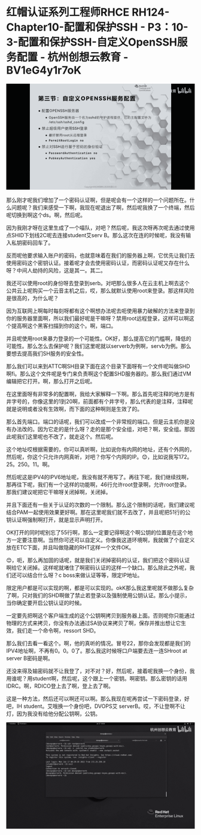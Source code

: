 # 红帽认证系列工程师RHCE RH124-Chapter10-配置和保护SSH - P3：10-3-配置和保护SSH-自定义OpenSSH服务配置 - 杭州创想云教育 - BV1eG4y1r7oK

![](img/75537d45bd16a3dd47238762a17647a0_0.png)

那么刚才呢我们增加了一个密码认证啊，但是呢会有一个这样的一个问题所在。什么问题呢？我们来感受一下啊，我现在呢退出了啊，然后呢我换了一个终端，然后呢切换到啊这个ds。啊，然后呢。

因为我刚才呀在这里生成了一个喵队，对吧？然后呢，我这次呀再次呢去通过使用点SHID下划线2C呢去连接student艾serv B。那么这次在连的时候呢，我没有输入私钥密码回车了。

反而呢他要求输入账户的密码，也就意味着在我们的服务器上啊，它优先让我们去使用密码这个密钥认证。接着呢才会去使用密码认证，而密码认证呢又存在什么呀？中间人劫持的风险，这是其一。其二。

我还可以使用root的身份呀去登录到serb。对吧那么很多人在云主机上啊去这个公共云上呢购买一个云音主机之后，哎，那么就默认使用root来登录。那这样风险是很高的，为什么呢？

因为互联网上啊每时每刻呀都有这个啊想办法呢去呃使用暴力破解的方法来登录到你的服务器里面啊，所以我们最好呢是干嘛呀？禁用root远程登录，这样可以啊这个提高啊这个黑客扫描到你的这个。啊，端口。

并且呢使用root来暴力登录的一个可能性。OK好，那么提高它的门槛啊，降低的可能性。那么怎么去保护呢？我们这里呢就以serverb为例啊，servb为例。那么要想去提高我们SH服务的安全性。

那么我们可以来到ATTC啊SH目录下面在这个目录下面呀有一个文件呢叫做SHD啊fi。那么这个文件呢是专门来负责啊这个配置SHD服务器的。那么我们通过VM编辑把它打开。啊，那么打开之后呢。

在这里面呀有非常多的配置啊，我给大家解释一下啊。那么首先呢注释的地方是有井字号的，你像这里的1到20啊，前面都有个井字号，那么代表的是注释，注释呢就是说明或者没有生效啊，而下面的这种啊则是生效了的。

那么首先端口。端口的话呢，我们可以改成一个非常规的端口。但是云主机你是没有办法改的。因为它走的是什么呀？走的是那个安全组，对吧？啊，安全组。那因此呢我们这里呢也不改了，就走这个。然后呢。

这个地址哎根据需要的，你可以真听啊，比如说你有内网的地址，还有个外网的，然后呢，你这个只允许内网真听，对吧？你写个内网的IP。😊，比如说我写172。25。250。11。啊。

然后呢这是IPV4的IPV6地址呢，我没有就不用写了。再往下呢，我们继续找啊，那再往下呢，我们有一个这样的功能啊，46行允许root登录啊，允许root登录。那我们建议呢把它干嘛呀关闭掉啊，关闭掉。

并且下面还有一些关于认证的次数的一个限制。那么这个限制的话呢，我们建议呢结合PAM一起使用效果更好啊。那在这里呢我们就不去改了，并且呢把51行的公钥认证啊强制啊打开，就是显示声明打开。

OK打开的同时呢别忘了55行啊，那么一定要记得啊这个啊公钥的位置是在这个地方一定要注意啊。当然你可还可以自定义。你像我这道环境啊，我就做了个自定义放在ETC下面，并且叫做隐藏的RHT这样一个文件OK。

😊，呃，那么再加固的话呢，就是我们关闭掉密码的认证，我们把这个密码认证啊给它关闭掉。这样呢就堵住了啊密码认证的这样一个缺口。那么除此之外呢，我们还可以结合什么呀？c boss来做认证等等，限定IP地址。

限定用户都是可以实现的啊，都是可以实现的。okK那么我这里呢就不做那么复杂了啊，只对我们的SHD啊做了禁止若登录以及强制使用公钥认证。那么小提示，当你确定要开启公钥认证的时候。

一定要先把啊这个客户端生成的这个公钥啊拷贝到服务器上面。否则呢你只能通过物理的方式来拷贝，你没有办法通过SA协议来拷贝了啊，保存并推出想让它生效，我们走一个命令啊，ressort SHD。

那么我们去看一看这个。啊，他的真听的情况。冒号22，那你会发现都是我们的IPV4地址啊，不再有0。0。0了。那么我这时候呀口户端要去连一连SHroot at server B密码是啊。

还没来得及输密码就不让我登了，对不对？好，然后呢，接着呢我换一个身份，我用谁呢？用student啊，然后呢，这个跟上一个密钥。啊密钥。那么密钥的话用IDRC。啊，RDICO登上去了啊，登上去了啊。

这是一种方法，然后还可以啊还可以啊。那么我现在呢再尝试一下密码登录，好吧，IH student。艾哦换一个身份吧，DVOPS艾 serverB。哎，不让登啊不让灯，因为我没有给他分配公钥啊，公钥。



![](img/75537d45bd16a3dd47238762a17647a0_2.png)